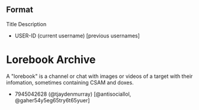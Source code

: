 ## Format
Title
Description
- USER-ID (current username) [previous usernames]

# Lorebook Archive
A "lorebook" is a channel or chat with images or videos of a target with their infomation, sometimes containing CSAM and doxes.
- 7945042628 (@tjaydenmurray) [@antisociallol, @gaher54y5eg65try6t65yuer]
